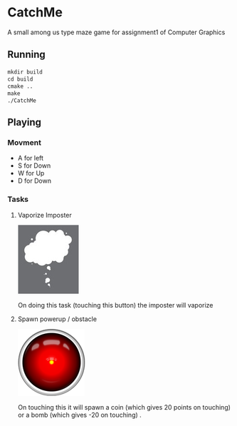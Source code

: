 # CatchMe

A small among us type maze game for assignment1 of Computer Graphics

## Running

```
mkdir build
cd build
cmake ..
make
./CatchMe
```

## Playing

### Movment

- A for left
- S for Down
- W for Up
- D for Down

### Tasks

1. Vaporize Imposter

   ![vaporise icon](assets/textures/vaporize.jpg)

   On doing this task (touching this button) the imposter will vaporize

2. Spawn powerup / obstacle

   ![red button ](assets/textures/red_button.png)
   
   On touching this it will spawn a coin (which gives 20 points on touching)
   or a bomb (which gives -20 on touching) .
